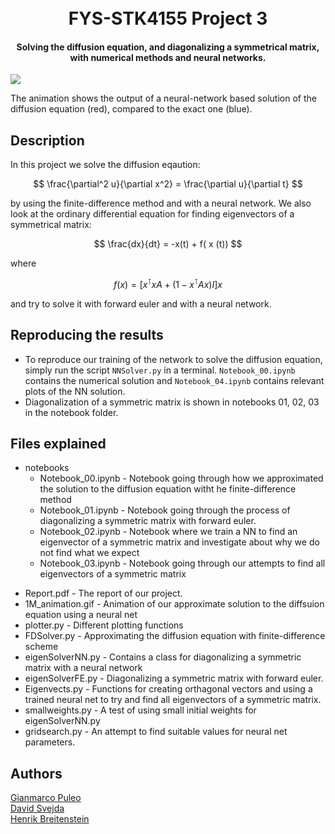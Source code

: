 
<h1 align="center">
  <br>
  FYS-STK4155 Project 3
  <br>
</h1>

<h4 align="center">Solving the diffusion equation, and diagonalizing a symmetrical matrix, with numerical methods and neural networks.</h4>

![](https://github.com/giammy00/FYS-STK4155-Project-3/blob/main/1M_animation.gif)

The animation shows the output of a neural-network based solution of the diffusion equation (red), compared to the exact one (blue).

## Description

In this project we solve the diffusion eqaution:

$$ \frac{\partial^2 u}{\partial x^2} = \frac{\partial u}{\partial t} $$

by using the finite-difference method and with a neural network. We also look at the ordinary differential equation for finding eigenvectors of a symmetrical matrix:

$$     \frac{dx}{dt} = -x(t) + f( x (t))  $$

where 

$$     f ( x) =  \left[ x^\intercal  x A + (1- x^\intercal A x)I\right] x $$

and try to solve it with forward euler and with a neural network.

## Reproducing the results

+ To reproduce our training of the network to solve the diffusion equation, simply run the script `NNSolver.py` in a terminal. `Notebook_00.ipynb` contains the numerical solution and `Notebook_04.ipynb` contains relevant plots of the NN solution.
+ Diagonalization of a symmetric matrix is shown in notebooks 01, 02, 03 in the notebook folder.

## Files explained
+ notebooks
  + Notebook_00.ipynb - Notebook going through how we approximated the solution to the diffusion equation witht he finite-difference method
  + Notebook_01.ipynb - Notebook going through the process of diagonalizing a symmetric matrix with forward euler. 
  + Notebook_02.ipynb - Notebook where we train a NN to find an eigenvector of a symmetric matrix and investigate about why we do not find what we expect
  + Notebook_03.ipynb - Notebook going through our attempts to find all eigenvectors of a symmetric matrix
* Report.pdf - The report of our project.
* 1M_animation.gif - Animation of our approximate solution to the diffsuion equation using a neural net
* plotter.py - Different plotting functions
* FDSolver.py - Approximating the diffusion equation with finite-difference scheme
* eigenSolverNN.py - Contains a class for diagonalizing a symmetric matrix with a neural network
* eigenSolverFE.py - Diagonalizing a symmetric matrix with forward euler.
* Eigenvects.py - Functions for creating orthagonal vectors and using a trained neural net to try and find all eigenvectors of a symmetric matrix.
* smallweights.py - A test of using small initial weights for eigenSolverNN.py
* gridsearch.py - An attempt to find suitable values for neural net parameters.

## Authors
[Gianmarco Puleo](https://github.com/giammy00) <br>
[David Svejda](https://github.com/DavidSvejda2507)<br>
[Henrik Breitenstein](https://github.com/henrikbreitenstein)<br>




